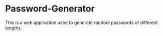 # Password-Generator
This is a web application used to generate random passwords of different lengths.
